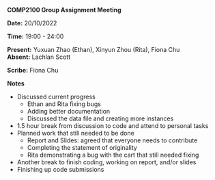 **COMP2100 Group Assignment Meeting** 

**Date:** 20/10/2022 

**Time:** 19:00 - 24:00

**Present:** Yuxuan Zhao (Ethan), Xinyun Zhou (Rita), Fiona Chu   
**Absent:** Lachlan Scott 

**Scribe:** Fiona Chu

**Notes**

- Discussed current progress
    - Ethan and Rita fixing bugs
    - Adding better documentation 
    - Discussed the data file and creating more instances 
- 1.5 hour break from discussion to code and attend to personal tasks
- Planned work that still needed to be done
    - Report and Slides: agreed that everyone needs to contribute
    - Completing the statement of originality 
    - Rita demonstrating a bug with the cart that still needed fixing
- Another break to finish coding, working on report, and/or slides
- Finishing up code submissions
